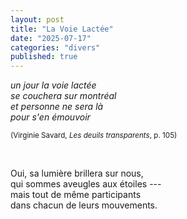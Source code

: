 ```yaml
---
layout: post
title: "La Voie Lactée"
date: "2025-07-17"
categories: "divers"
published: true
---
```


*un jour la voie lactée  
se couchera sur montréal  
et personne ne sera là  
pour s'en émouvoir*

<sup>(Virginie Savard, *Les deuils transparents*, p. 105)</sup>  

<br/>  

Oui, sa lumière brillera sur nous,  
qui sommes aveugles aux étoiles ---  
mais tout de même participants  
dans chacun de leurs mouvements.  

